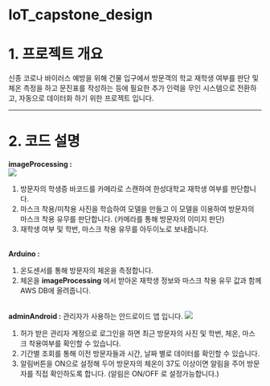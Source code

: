 # IoT_capstone_design
 
<h1><b>1. 프로젝트 개요</b></h1>
신종 코로나 바이러스 예방을 위해 건물 입구에서 방문객의 학교 재학생 여부를 판단 및 체온 측정을 하고 문진표를 작성하는 등에 필요한 추가 인력을 무인 시스템으로 전환하고, 자동으로 데이터화 하기 위한 프로젝트 입니다.
<br>
<hr>
<h1><b>2. 코드 설명 </b></h1>

<b>imageProcessing :</b><br>
<img src="https://user-images.githubusercontent.com/52819424/86149218-a4754b80-bb36-11ea-9f36-bbfdb5377b1e.png">
1. 방문자의 학생증 바코드를 카메라로 스캔하여 한성대학교 재학생 여부를 판단합니다.<br>
2. 마스크 착용/미착용 사진을 학습하여 모델을 만들고 이 모델을 이용하여 방문자의 마스크 착용 유무를 판단합니다. (카메라를 통해 방문자의 이미지 판단)<br>
3. 재학생 여부 및 학번, 마스크 착용 유무를 아두이노로 보내줍니다.<br><br>

<b>Arduino :</b><br>
1. 온도센서를 통해 방문자의 체온을 측정합니다.<br>
2. 체온을 <b>imageProcessing</b> 에서 받아온 재학생 정보와 마스크 착용 유무 값과 함께 AWS DB에 올려줍니다.<br><br>

<b>adminAndroid :</b> 관리자가 사용하는 안드로이드 앱 입니다.
<img src="https://user-images.githubusercontent.com/52819424/86145920-83126080-bb32-11ea-9334-2d225986b894.JPG">
1. 허가 받은 관리자 계정으로 로그인을 하면 최근 방문자의 사진 및 학번, 체온, 마스크 착용여부를 확인할 수 있습니다.<br>
2. 기간별 조회를 통해 이전 방문자들과 시간, 날짜 별로 데이터를 확인할 수 있습니다.<br>
3. 알림버튼을 ON으로 설정해 두어 방문자의 체온이 37도 이상이면 알림을 주어 방문자를 직접 확인하도록 합니다. (알림은 ON/OFF 로 설정가능합니다.)<br>
